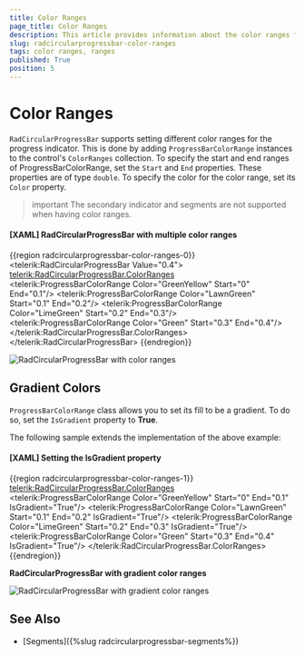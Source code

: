 ```yaml
---
title: Color Ranges
page_title: Color Ranges
description: This article provides information about the color ranges functionality of RadCircularProgressBar control.
slug: radcircularprogressbar-color-ranges
tags: color ranges, ranges
published: True
position: 5
---
```


# Color Ranges

`RadCircularProgressBar` supports setting different color ranges for the progress indicator. This is done by adding `ProgressBarColorRange` instances to the control's `ColorRanges` collection. To specify the start and end ranges of ProgressBarColorRange, set the `Start` and `End` properties. These properties are of type `double`. To specify the color for the color range, set its `Color` property.

>important The secondary indicator and segments are not supported when having color ranges.

#### __[XAML] RadCircularProgressBar with multiple color ranges__
{{region radcircularprogressbar-color-ranges-0}}
    <telerik:RadCircularProgressBar Value="0.4">
        <telerik:RadCircularProgressBar.ColorRanges>
            <telerik:ProgressBarColorRange Color="GreenYellow" Start="0" End="0.1"/>
            <telerik:ProgressBarColorRange Color="LawnGreen" Start="0.1" End="0.2"/>
            <telerik:ProgressBarColorRange Color="LimeGreen" Start="0.2" End="0.3"/>
            <telerik:ProgressBarColorRange Color="Green" Start="0.3" End="0.4"/>
        </telerik:RadCircularProgressBar.ColorRanges>
    </telerik:RadCircularProgressBar>
{{endregion}}

![RadCircularProgressBar with color ranges](images/radcircularprogressbar-color-ranges-0.png)

## Gradient Colors

`ProgressBarColorRange` class allows you to set its fill to be a gradient. To do so, set the `IsGradient` property to __True__.

The following sample extends the implementation of the above example:

#### __[XAML] Setting the IsGradient property__
{{region radcircularprogressbar-color-ranges-1}}
    <telerik:RadCircularProgressBar.ColorRanges>
        <telerik:ProgressBarColorRange Color="GreenYellow" Start="0" End="0.1" IsGradient="True"/>
        <telerik:ProgressBarColorRange Color="LawnGreen" Start="0.1" End="0.2" IsGradient="True"/>
        <telerik:ProgressBarColorRange Color="LimeGreen" Start="0.2" End="0.3" IsGradient="True"/>
        <telerik:ProgressBarColorRange Color="Green" Start="0.3" End="0.4" IsGradient="True"/>
    </telerik:RadCircularProgressBar.ColorRanges>
{{endregion}}

__RadCircularProgressBar with gradient color ranges__

![RadCircularProgressBar with gradient color ranges](images/radcircularprogressbar-color-ranges-1.png)

## See Also
* [Segments]({%slug radcircularprogressbar-segments%})